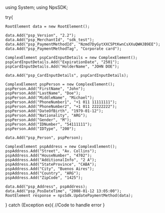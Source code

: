using System;
using NpsSDK;

try{

    RootElement data = new RootElement();

    data.Add("psp_Version", "2.2");
    data.Add("psp_MerchantId", "sdk_test");
    data.Add("psp_PaymentMethodId", "Nzmd7DyGytXXC5PtKwnCsXXuQWHJB9EE");
    data.Add("psp_PaymentMethodTag", "Corporate card");

    ComplexElement pspCardInputDetails = new ComplexElement();
    pspCardInputDetails.Add("ExpirationDate", "2501");
    pspCardInputDetails.Add("HolderName", "JOHN DOE");

    data.Add("psp_CardInputDetails", pspCardInputDetails);

    ComplexElement pspPerson = new ComplexElement();
    pspPerson.Add("FirstName", "John");
    pspPerson.Add("LastName", "Doe");
    pspPerson.Add("MiddleName", "Michael");
    pspPerson.Add("PhoneNumber1", "+1 011 11111111");
    pspPerson.Add("PhoneNumber2", "+1 011 22222222");
    pspPerson.Add("DateOfBirth", "1979-01-12");
    pspPerson.Add("Nationality", "ARG");
    pspPerson.Add("Gender", "M");
    pspPerson.Add("IDNumber", "54111111");
    pspPerson.Add("IDType", "200");

    data.Add("psp_Person", pspPerson);

    ComplexElement pspAddress = new ComplexElement();
    pspAddress.Add("Street", "Av. Collins");
    pspAddress.Add("HouseNumber", "4702");
    pspAddress.Add("AdditionalInfo", "2 A");
    pspAddress.Add("StateProvince", "CABA");
    pspAddress.Add("City", "Buenos Aires");
    pspAddress.Add("Country", "ARG");
    pspAddress.Add("ZipCode", "1425");

    data.Add("psp_Address", pspAddress);
    data.Add("psp_PosDateTime", "2008-01-12 13:05:00");
    RootElement response = npsSdk.UpdatePaymentMethod(data);

}
catch (Exception ex){
    //Code to handle error
}

